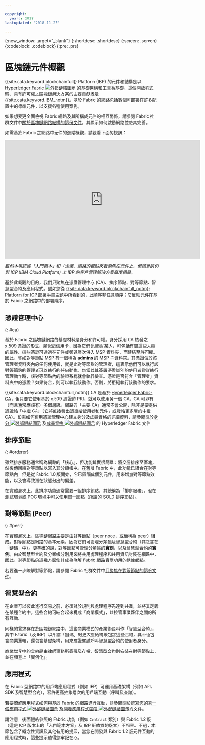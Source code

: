 ```yaml
---

copyright:
  years: 2018
lastupdated: "2018-11-27"

---
```


{:new_window: target="_blank"}
{:shortdesc: .shortdesc}
{:screen: .screen}
{:codeblock: .codeblock}
{:pre: .pre}

# 區塊鏈元件概觀

{{site.data.keyword.blockchainfull}} Platform (IBP) 的元件和結構是以 [Hyperledger Fabric ![外部鏈結圖示](images/external_link.svg "外部鏈結圖示")](https://hyperledger-fabric.readthedocs.io/en/release-1.2/) 的基礎架構和工具為基礎，這個開放程式碼、具有許可權之區塊鏈解決方案的主要貢獻者是 {{site.data.keyword.IBM_notm}}。基於 Fabric 的網路包括數個可部署在許多配置中的標準元件，以支援各種使用案例。

如果想要更全面檢視 Fabric 網路及其所構成元件的相互關係，請參閱 Fabric 社群文件中[關於區塊鏈網路結構的這份文件](https://hyperledger-fabric.readthedocs.io/en/release-1.2/network/network.html)，其顯示如何啟動網路並使其完善。

如需基於 Fabric 之網路中元件的進階概觀，請觀看下面的視訊：

<iframe class="embed-responsive-item" id="youtubeplayer" title="入門範本方案視訊" type="text/html" width="640" height="390" src="https://www.youtube.com/embed/sJaT2L99BUo" frameborder="0" webkitallowfullscreen mozallowfullscreen allowfullscreen> </iframe>

*雖然本視訊從「入門範本」和「企業」網路的觀點來看聚焦在元件上，但該資訊仍與 ICP (IBM Cloud Platform) 上 IBP 的客戶管理解決方案高度相關。*

基於此概觀的目的，我們只聚焦在憑證管理中心 (CA)、排序節點、對等節點、智慧型合約及應用程式。誠如您從 [{{site.data.keyword.blockchainfull_notm}} Platform for ICP 部署手冊](ibp_for_icp_deployment_guide.html)主題中所看到的，此順序非任意順序；它反映元件在基於 Fabric 之網路中的部署順序。

## 憑證管理中心
{: #ca}

基於 Fabric 之區塊鏈網路的基礎材料是身分和許可權。身分採用 CA 核發之 x.509 憑證的形式，類似於信用卡，因為它們會*識別* 某人，可包括有關這些人員的屬性。這些憑證可透過在元件或頻道層次併入 MSP 資料夾，而鏈結至許可權。因此，譬如對等節點 MSP 有一個稱為 **admins** 的 MSP 子資料夾。其憑證位於該管理者資料夾內的任何使用者，就是此對等節點的管理者，這表示他們可以執行該對等節點的管理者可以執行的任何動作。每當以其簽署憑證識別的使用者嘗試執行管理動作時，該對等節點內的驗證系統就會執行檢查。憑證是否符合「管理者」資料夾中的憑證？如果符合，則可以執行該動作。否則，將拒絕執行該動作的要求。

{{site.data.keyword.blockchainfull_notm}} CA 是基於 [Hyperledger Fabric-CA](https://hyperledger-fabric-ca.readthedocs.io/en/latest/)，但只要它使用基於 x.509 憑證的 PKI，就可以使用另一個 CA。CA 可以有（而且通常應該有）多個層級。網路的「主要 CA」通常不會公開，除非是要提供憑證給「中繼 CA」（它將直接發出憑證給使用者和元件，或發給更多層的中繼 CA）。如需如何使用憑證管理中心建立身分及成員資格的詳細資料，請參閱關於[身分 ![外部鏈結圖示](images/external_link.svg "外部鏈結圖示")](https://hyperledger-fabric.readthedocs.io/en/latest/identity/identity.html) 及[成員資格 ![外部鏈結圖示](images/external_link.svg "外部鏈結圖示")](https://hyperledger-fabric.readthedocs.io/en/latest/membership/membership.html) 的 Hyperledger Fabric 文件

## 排序節點
{: #orderer}

雖然排序服務通常稱為網路的「核心」，但功能其實很簡單：將交易排序至區塊，然後傳回給對等節點以寫入其分類帳中。在舊版 Fabric 中，此功能已組合在對等節點內，但是從 Fabric 1.0 版開始，它已區隔成個別元件，用來增加對等節點效能，以及會導致潛在狀態分出的偏差。

在實體層次上，此排序功能通常需要一組排序節點，其統稱為「排序服務」，但在測試環境或 POC 環境中可以使用單一節點（所謂的 SOLO 排序節點）。

## 對等節點 (Peer)
{: #peer}

在實體層次上，區塊鏈網路主要是由對等節點（peer node，或簡稱為 peer）組成。對等節點是網路的基本元素，因為它們可管理分類帳及智慧型合約（其包含在「鏈碼」中）。更準確的說，對等節點可管理分類帳的**實例**，以及智慧型合約的**實例**。由於智慧型合約及分類帳分別用來將共用處理程序和共用資訊封裝在網路中，因此，對等節點的這幾方面使其成為瞭解 Fabric 網路實際功用的絕佳起點。

若要進一步瞭解對等節點，請參閱 Fabric 社群文件中[只聚焦在對等節點的這份文件](https://hyperledger-fabric.readthedocs.io/en/release-1.2/peers/peers.html)。

## 智慧型合約

在企業可以彼此進行交易之前，必須對於規則和處理程序先達到共識，並將其定義在某種合約中。這些合約可結合起來構成「商業模式」，以控管事業夥伴之間的所有互動。

同樣的需求存在於區塊鏈網路中，這些商業模式的產業術語叫作「智慧型合約」，其中 Fabric（及 IBP）以所謂「鏈碼」的更大型結構來包含這些合約，其不僅包含商業邏輯，還包含基礎架構，用來驗證嘗試呼叫智慧型合約的使用者身分。

商業世界中的合約是由律師事務所簽署及存檔，智慧型合約則安裝在對等節點上，並在頻道上「實例化」。

## 應用程式

在 Fabric 型網路中的用戶端應用程式（例如 IBP）可運用基礎架構（例如 API、SDK 及智慧型合約），容許更高抽象層次的用戶端互動（呼叫及查詢）。

若要瞭解應用程式如何與基於 Fabric 的網路進行互動，請參閱關於[撰寫您的第一個應用程式 ![外部鏈結圖示](images/external_link.svg "外部鏈結圖示")](https://hyperledger-fabric.readthedocs.io/en/master/write_first_app.html "撰寫您的第一個應用程式") 及[開發應用程式區段 ![外部鏈結圖示](images/external_link.svg "外部鏈結圖示")](https://hyperledger-fabric.readthedocs.io/en/master/developapps/developing_applications.html "開發應用程式")的文件。

請注意，後面鏈結參照的 Fabric 功能（例如 `Contract` 類別）與 Fabric 1.2 版（這是 ICP 版本上的「入門範本方案」及 IBP 所依據的版本）不相容。不過，本節包含了概念性資訊及其他有用的提示，當您在開發與 Fabric 1.2 版元件互動的應用程式時，這些提示值得您牢記在心。
